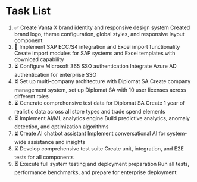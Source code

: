# Task List

1. ✅ Create Vanta X brand identity and responsive design system
Created brand logo, theme configuration, global styles, and responsive layout component
2. 🔄 Implement SAP ECC/S4 integration and Excel import functionality
Create import modules for SAP systems and Excel templates with download capability
3. ⏳ Configure Microsoft 365 SSO authentication
Integrate Azure AD authentication for enterprise SSO
4. ⏳ Set up multi-company architecture with Diplomat SA
Create company management system, set up Diplomat SA with 10 user licenses across different roles
5. ⏳ Generate comprehensive test data for Diplomat SA
Create 1 year of realistic data across all store types and trade spend elements
6. ⏳ Implement AI/ML analytics engine
Build predictive analytics, anomaly detection, and optimization algorithms
7. ⏳ Create AI chatbot assistant
Implement conversational AI for system-wide assistance and insights
8. ⏳ Develop comprehensive test suite
Create unit, integration, and E2E tests for all components
9. ⏳ Execute full system testing and deployment preparation
Run all tests, performance benchmarks, and prepare for enterprise deployment

